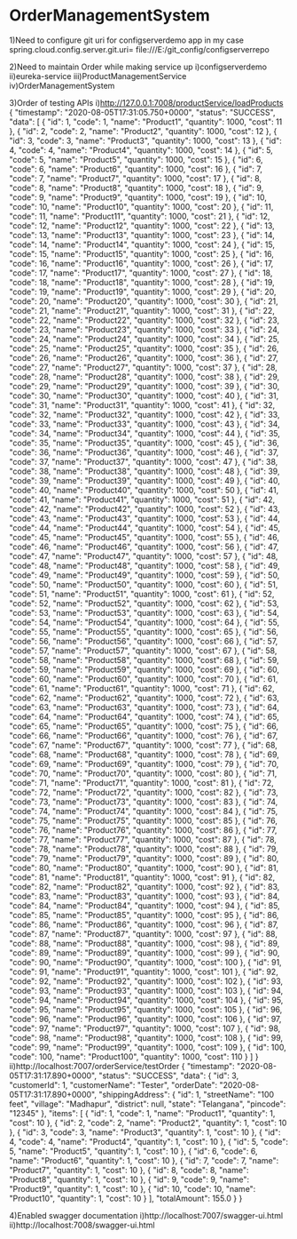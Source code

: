 # OrderManagementSystem
1)Need to configure git uri for configserverdemo app
in my case 
spring.cloud.config.server.git.uri= file:///E:/git_config/configserverrepo

2)Need to maintain Order while making service up
i)configserverdemo
ii)eureka-service
iii)ProductManagementService
iv)OrderManagementSystem

3)Order of testing APIs 
i)http://127.0.0.1:7008/productService/loadProducts
{
    "timestamp": "2020-08-05T17:31:05.750+0000",
    "status": "SUCCESS",
    "data": [
        {
            "id": 1,
            "code": 1,
            "name": "Product1",
            "quantity": 1000,
            "cost": 11
        },
        {
            "id": 2,
            "code": 2,
            "name": "Product2",
            "quantity": 1000,
            "cost": 12
        },
        {
            "id": 3,
            "code": 3,
            "name": "Product3",
            "quantity": 1000,
            "cost": 13
        },
        {
            "id": 4,
            "code": 4,
            "name": "Product4",
            "quantity": 1000,
            "cost": 14
        },
        {
            "id": 5,
            "code": 5,
            "name": "Product5",
            "quantity": 1000,
            "cost": 15
        },
        {
            "id": 6,
            "code": 6,
            "name": "Product6",
            "quantity": 1000,
            "cost": 16
        },
        {
            "id": 7,
            "code": 7,
            "name": "Product7",
            "quantity": 1000,
            "cost": 17
        },
        {
            "id": 8,
            "code": 8,
            "name": "Product8",
            "quantity": 1000,
            "cost": 18
        },
        {
            "id": 9,
            "code": 9,
            "name": "Product9",
            "quantity": 1000,
            "cost": 19
        },
        {
            "id": 10,
            "code": 10,
            "name": "Product10",
            "quantity": 1000,
            "cost": 20
        },
        {
            "id": 11,
            "code": 11,
            "name": "Product11",
            "quantity": 1000,
            "cost": 21
        },
        {
            "id": 12,
            "code": 12,
            "name": "Product12",
            "quantity": 1000,
            "cost": 22
        },
        {
            "id": 13,
            "code": 13,
            "name": "Product13",
            "quantity": 1000,
            "cost": 23
        },
        {
            "id": 14,
            "code": 14,
            "name": "Product14",
            "quantity": 1000,
            "cost": 24
        },
        {
            "id": 15,
            "code": 15,
            "name": "Product15",
            "quantity": 1000,
            "cost": 25
        },
        {
            "id": 16,
            "code": 16,
            "name": "Product16",
            "quantity": 1000,
            "cost": 26
        },
        {
            "id": 17,
            "code": 17,
            "name": "Product17",
            "quantity": 1000,
            "cost": 27
        },
        {
            "id": 18,
            "code": 18,
            "name": "Product18",
            "quantity": 1000,
            "cost": 28
        },
        {
            "id": 19,
            "code": 19,
            "name": "Product19",
            "quantity": 1000,
            "cost": 29
        },
        {
            "id": 20,
            "code": 20,
            "name": "Product20",
            "quantity": 1000,
            "cost": 30
        },
        {
            "id": 21,
            "code": 21,
            "name": "Product21",
            "quantity": 1000,
            "cost": 31
        },
        {
            "id": 22,
            "code": 22,
            "name": "Product22",
            "quantity": 1000,
            "cost": 32
        },
        {
            "id": 23,
            "code": 23,
            "name": "Product23",
            "quantity": 1000,
            "cost": 33
        },
        {
            "id": 24,
            "code": 24,
            "name": "Product24",
            "quantity": 1000,
            "cost": 34
        },
        {
            "id": 25,
            "code": 25,
            "name": "Product25",
            "quantity": 1000,
            "cost": 35
        },
        {
            "id": 26,
            "code": 26,
            "name": "Product26",
            "quantity": 1000,
            "cost": 36
        },
        {
            "id": 27,
            "code": 27,
            "name": "Product27",
            "quantity": 1000,
            "cost": 37
        },
        {
            "id": 28,
            "code": 28,
            "name": "Product28",
            "quantity": 1000,
            "cost": 38
        },
        {
            "id": 29,
            "code": 29,
            "name": "Product29",
            "quantity": 1000,
            "cost": 39
        },
        {
            "id": 30,
            "code": 30,
            "name": "Product30",
            "quantity": 1000,
            "cost": 40
        },
        {
            "id": 31,
            "code": 31,
            "name": "Product31",
            "quantity": 1000,
            "cost": 41
        },
        {
            "id": 32,
            "code": 32,
            "name": "Product32",
            "quantity": 1000,
            "cost": 42
        },
        {
            "id": 33,
            "code": 33,
            "name": "Product33",
            "quantity": 1000,
            "cost": 43
        },
        {
            "id": 34,
            "code": 34,
            "name": "Product34",
            "quantity": 1000,
            "cost": 44
        },
        {
            "id": 35,
            "code": 35,
            "name": "Product35",
            "quantity": 1000,
            "cost": 45
        },
        {
            "id": 36,
            "code": 36,
            "name": "Product36",
            "quantity": 1000,
            "cost": 46
        },
        {
            "id": 37,
            "code": 37,
            "name": "Product37",
            "quantity": 1000,
            "cost": 47
        },
        {
            "id": 38,
            "code": 38,
            "name": "Product38",
            "quantity": 1000,
            "cost": 48
        },
        {
            "id": 39,
            "code": 39,
            "name": "Product39",
            "quantity": 1000,
            "cost": 49
        },
        {
            "id": 40,
            "code": 40,
            "name": "Product40",
            "quantity": 1000,
            "cost": 50
        },
        {
            "id": 41,
            "code": 41,
            "name": "Product41",
            "quantity": 1000,
            "cost": 51
        },
        {
            "id": 42,
            "code": 42,
            "name": "Product42",
            "quantity": 1000,
            "cost": 52
        },
        {
            "id": 43,
            "code": 43,
            "name": "Product43",
            "quantity": 1000,
            "cost": 53
        },
        {
            "id": 44,
            "code": 44,
            "name": "Product44",
            "quantity": 1000,
            "cost": 54
        },
        {
            "id": 45,
            "code": 45,
            "name": "Product45",
            "quantity": 1000,
            "cost": 55
        },
        {
            "id": 46,
            "code": 46,
            "name": "Product46",
            "quantity": 1000,
            "cost": 56
        },
        {
            "id": 47,
            "code": 47,
            "name": "Product47",
            "quantity": 1000,
            "cost": 57
        },
        {
            "id": 48,
            "code": 48,
            "name": "Product48",
            "quantity": 1000,
            "cost": 58
        },
        {
            "id": 49,
            "code": 49,
            "name": "Product49",
            "quantity": 1000,
            "cost": 59
        },
        {
            "id": 50,
            "code": 50,
            "name": "Product50",
            "quantity": 1000,
            "cost": 60
        },
        {
            "id": 51,
            "code": 51,
            "name": "Product51",
            "quantity": 1000,
            "cost": 61
        },
        {
            "id": 52,
            "code": 52,
            "name": "Product52",
            "quantity": 1000,
            "cost": 62
        },
        {
            "id": 53,
            "code": 53,
            "name": "Product53",
            "quantity": 1000,
            "cost": 63
        },
        {
            "id": 54,
            "code": 54,
            "name": "Product54",
            "quantity": 1000,
            "cost": 64
        },
        {
            "id": 55,
            "code": 55,
            "name": "Product55",
            "quantity": 1000,
            "cost": 65
        },
        {
            "id": 56,
            "code": 56,
            "name": "Product56",
            "quantity": 1000,
            "cost": 66
        },
        {
            "id": 57,
            "code": 57,
            "name": "Product57",
            "quantity": 1000,
            "cost": 67
        },
        {
            "id": 58,
            "code": 58,
            "name": "Product58",
            "quantity": 1000,
            "cost": 68
        },
        {
            "id": 59,
            "code": 59,
            "name": "Product59",
            "quantity": 1000,
            "cost": 69
        },
        {
            "id": 60,
            "code": 60,
            "name": "Product60",
            "quantity": 1000,
            "cost": 70
        },
        {
            "id": 61,
            "code": 61,
            "name": "Product61",
            "quantity": 1000,
            "cost": 71
        },
        {
            "id": 62,
            "code": 62,
            "name": "Product62",
            "quantity": 1000,
            "cost": 72
        },
        {
            "id": 63,
            "code": 63,
            "name": "Product63",
            "quantity": 1000,
            "cost": 73
        },
        {
            "id": 64,
            "code": 64,
            "name": "Product64",
            "quantity": 1000,
            "cost": 74
        },
        {
            "id": 65,
            "code": 65,
            "name": "Product65",
            "quantity": 1000,
            "cost": 75
        },
        {
            "id": 66,
            "code": 66,
            "name": "Product66",
            "quantity": 1000,
            "cost": 76
        },
        {
            "id": 67,
            "code": 67,
            "name": "Product67",
            "quantity": 1000,
            "cost": 77
        },
        {
            "id": 68,
            "code": 68,
            "name": "Product68",
            "quantity": 1000,
            "cost": 78
        },
        {
            "id": 69,
            "code": 69,
            "name": "Product69",
            "quantity": 1000,
            "cost": 79
        },
        {
            "id": 70,
            "code": 70,
            "name": "Product70",
            "quantity": 1000,
            "cost": 80
        },
        {
            "id": 71,
            "code": 71,
            "name": "Product71",
            "quantity": 1000,
            "cost": 81
        },
        {
            "id": 72,
            "code": 72,
            "name": "Product72",
            "quantity": 1000,
            "cost": 82
        },
        {
            "id": 73,
            "code": 73,
            "name": "Product73",
            "quantity": 1000,
            "cost": 83
        },
        {
            "id": 74,
            "code": 74,
            "name": "Product74",
            "quantity": 1000,
            "cost": 84
        },
        {
            "id": 75,
            "code": 75,
            "name": "Product75",
            "quantity": 1000,
            "cost": 85
        },
        {
            "id": 76,
            "code": 76,
            "name": "Product76",
            "quantity": 1000,
            "cost": 86
        },
        {
            "id": 77,
            "code": 77,
            "name": "Product77",
            "quantity": 1000,
            "cost": 87
        },
        {
            "id": 78,
            "code": 78,
            "name": "Product78",
            "quantity": 1000,
            "cost": 88
        },
        {
            "id": 79,
            "code": 79,
            "name": "Product79",
            "quantity": 1000,
            "cost": 89
        },
        {
            "id": 80,
            "code": 80,
            "name": "Product80",
            "quantity": 1000,
            "cost": 90
        },
        {
            "id": 81,
            "code": 81,
            "name": "Product81",
            "quantity": 1000,
            "cost": 91
        },
        {
            "id": 82,
            "code": 82,
            "name": "Product82",
            "quantity": 1000,
            "cost": 92
        },
        {
            "id": 83,
            "code": 83,
            "name": "Product83",
            "quantity": 1000,
            "cost": 93
        },
        {
            "id": 84,
            "code": 84,
            "name": "Product84",
            "quantity": 1000,
            "cost": 94
        },
        {
            "id": 85,
            "code": 85,
            "name": "Product85",
            "quantity": 1000,
            "cost": 95
        },
        {
            "id": 86,
            "code": 86,
            "name": "Product86",
            "quantity": 1000,
            "cost": 96
        },
        {
            "id": 87,
            "code": 87,
            "name": "Product87",
            "quantity": 1000,
            "cost": 97
        },
        {
            "id": 88,
            "code": 88,
            "name": "Product88",
            "quantity": 1000,
            "cost": 98
        },
        {
            "id": 89,
            "code": 89,
            "name": "Product89",
            "quantity": 1000,
            "cost": 99
        },
        {
            "id": 90,
            "code": 90,
            "name": "Product90",
            "quantity": 1000,
            "cost": 100
        },
        {
            "id": 91,
            "code": 91,
            "name": "Product91",
            "quantity": 1000,
            "cost": 101
        },
        {
            "id": 92,
            "code": 92,
            "name": "Product92",
            "quantity": 1000,
            "cost": 102
        },
        {
            "id": 93,
            "code": 93,
            "name": "Product93",
            "quantity": 1000,
            "cost": 103
        },
        {
            "id": 94,
            "code": 94,
            "name": "Product94",
            "quantity": 1000,
            "cost": 104
        },
        {
            "id": 95,
            "code": 95,
            "name": "Product95",
            "quantity": 1000,
            "cost": 105
        },
        {
            "id": 96,
            "code": 96,
            "name": "Product96",
            "quantity": 1000,
            "cost": 106
        },
        {
            "id": 97,
            "code": 97,
            "name": "Product97",
            "quantity": 1000,
            "cost": 107
        },
        {
            "id": 98,
            "code": 98,
            "name": "Product98",
            "quantity": 1000,
            "cost": 108
        },
        {
            "id": 99,
            "code": 99,
            "name": "Product99",
            "quantity": 1000,
            "cost": 109
        },
        {
            "id": 100,
            "code": 100,
            "name": "Product100",
            "quantity": 1000,
            "cost": 110
        }
    ]
}
ii)http://localhost:7007/orderService/testOrder
{
    "timestamp": "2020-08-05T17:31:17.890+0000",
    "status": "SUCCESS",
    "data": {
        "id": 3,
        "customerId": 1,
        "customerName": "Tester",
        "orderDate": "2020-08-05T17:31:17.890+0000",
        "shippingAddress": {
            "id": 1,
            "streetName": "100 feet",
            "village": "Madhapur",
            "district": null,
            "state": "Telangana",
            "pincode": "12345"
        },
        "items": [
            {
                "id": 1,
                "code": 1,
                "name": "Product1",
                "quantity": 1,
                "cost": 10
            },
            {
                "id": 2,
                "code": 2,
                "name": "Product2",
                "quantity": 1,
                "cost": 10
            },
            {
                "id": 3,
                "code": 3,
                "name": "Product3",
                "quantity": 1,
                "cost": 10
            },
            {
                "id": 4,
                "code": 4,
                "name": "Product4",
                "quantity": 1,
                "cost": 10
            },
            {
                "id": 5,
                "code": 5,
                "name": "Product5",
                "quantity": 1,
                "cost": 10
            },
            {
                "id": 6,
                "code": 6,
                "name": "Product6",
                "quantity": 1,
                "cost": 10
            },
            {
                "id": 7,
                "code": 7,
                "name": "Product7",
                "quantity": 1,
                "cost": 10
            },
            {
                "id": 8,
                "code": 8,
                "name": "Product8",
                "quantity": 1,
                "cost": 10
            },
            {
                "id": 9,
                "code": 9,
                "name": "Product9",
                "quantity": 1,
                "cost": 10
            },
            {
                "id": 10,
                "code": 10,
                "name": "Product10",
                "quantity": 1,
                "cost": 10
            }
        ],
        "totalAmount": 155.0
    }
}

4)Enabled swagger documentation
i)http://localhost:7007/swagger-ui.html
ii)http://localhost:7008/swagger-ui.html

